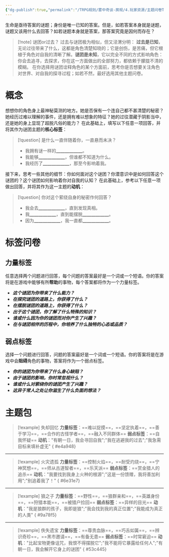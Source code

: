 ```yaml
---
{"dg-publish":true,"permalink":"/TRPG规则/雾中奇谈-房规/4.玩家资源/主题问卷ThemeBook/1.起源主题/4.谜团/"}
---
```


生命是亟待答案的谜题；身份是唯一已知的答案。但是，如若答案本身就是谜题，谜题又该用什么去回答？如若谜题本身就是答案，那答案究竟是因何而存在？
>[!note] 谜团or过去？
>过去与谜团极为相似，但又泾渭分明：
>**过去是已知**，无论过往带来了什么，这都是角色清楚知晓的；它是创伤，是苦痛，但它根植于角色对自我的清晰了解。**谜团是未知**，它以完全不同的方式影响角色：你会去追寻，去探求，你在这一方面做出的全部努力，都依赖于朦胧不清的模糊。
>在你选择用谜团诠释角色的某个方面前，思考你是否想要关注角色对世界、对自我的探寻过程；如若不然，最好选用其他主题问卷。
# 概念
想想你的角色身上最神秘莫测的地方。她是否保有一个连自己都不甚清楚的秘密？她经历过难以理解的事件，还是拥有难以想象的特征？她的过往潜藏于阴影当中，还是她的身上显现了超脱凡俗的能力？
在此基础上，填写以下任意一项回答，并将其作为谜团主题的**核心标签**：
>[!question] 是什么一直伴随着你，一直悬而未决？
>- 我拥有谜一样的▁▁▁▁▁▁。
>- 我能够▁▁▁▁▁▁，但谁都不知道为什么。
>- 我经历了▁▁▁▁▁▁，那至今影响着我。

接下来，思考一些其他的细节：你如何面对这个谜团？你潜意识中是如何回答这个谜团的？这个谜团如何影响着你对自我的认知？
在此基础上，参考以下任意一项做出回答，并将其作为这一主题的**动机**：
>[!question] 你对这个萦绕自身的秘密作何回答？
>- 我会去▁▁▁▁▁▁，直到发现真相。
>- 我▁▁▁▁▁▁，直到能摆脱▁▁▁▁▁▁。
>- 因为▁▁▁▁▁▁，我一直都▁▁▁▁▁▁。

# 标签问卷
## 力量标签
任意选择两个问题进行回答，每个问题的答案最好是一个词或一个短语。你的答案将是在游戏中能够有所**帮助**的事物，每个答案都将作为一个力量标签。

- ***这个谜团为你带来了什么能力？***
- ***在探究谜团的道路上，你获得了什么？***
- ***在摆脱谜团的道路上，你获得了什么？***
- ***出于这个谜团，你了解了什么特殊的知识？***
- ***谁或什么因为你的谜团而对你产生了兴趣？***
- ***在与谜团相伴的历程中，你培养了什么独特的心态或品质？***

## 弱点标签
选择一个问题进行回答，问题的答案最好是一个词或一个短语。你的答案将是在游戏中会**阻碍**角色的事物，答案将作为一个弱点标签。

- ***你的谜团为你带来了什么身心缺陷？***
- ***由于谜团的影响，你时常忽视什么？***
- ***谁或什么对萦绕你的谜团产生了兴趣？***
- ***这异于常人之处让你滋生了什么负面的想法？***

# 主题包
>[!example] 失却回忆
>**力量标签**：==难以捉摸==，==坚定执着==，==善于学习==，==合作的古怪学者==，==融入不同群体==
>**弱点标签**：==自我怀疑==
>**动机**："有朝一日，我会寻回自我";"我在逃避我的过去";"我急需目标来填补虚无"
{ #e4a948}


---

>[!example] 火灾遗孤
>**力量标签**：==控制火焰==，==耐受灼烧==，==宁神冥想==，==师从古道智者==，==乐天派==
>**弱点标签**：==赏金猎人的追杀==
>**动机**："我要找到我身上火种的根源";"这是一份馈赠，我将善加利用";"别追着我了！"
{ #6e31e7}


---

>[!example] 狼之子
>**力量标签**：==野性==，==狼群亲和==，==英雄身份==，==狩猎本能==，==被猎户捡回==
>**弱点标签**：==异样的目光==
>**动机**："我是狼群的孩子，我即是狼";"我会找到我的真正位置";"我能成为真正的人类"
{ #9a78f5}


---

>[!example] 佚失遗宝
>**力量标签**：==尊贵血脉==，==巧舌如簧==，==辨识奇珍==，==黑市邀请==，==有备无患==
>**弱点标签**：==时常窘迫==
>**动机**："比起宝物更像诅咒，我恨不得摆脱它";"我不能将它暴露给任何人";"有朝一日，我会解开它身上的谜团"
{ #53c445}



